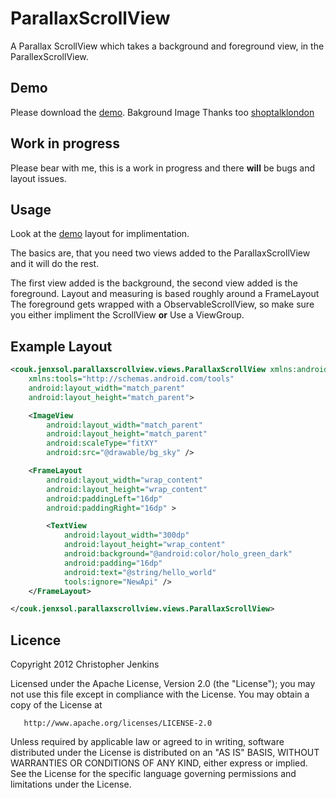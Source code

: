 ParallaxScrollView
==================

A Parallax ScrollView which takes a background and foreground view, in the ParallexScrollView.

Demo
----
Please download the [demo](https://github.com/chrisjenx/ParallaxScrollView/downloads).
Bakground Image Thanks too [shoptalklondon](http://shoptalklondon.com/sky-series-natural-gradients/)

Work in progress
----------------

Please bear with me, this is a work in progress and there **will** be bugs and layout issues.

Usage
-----
Look at the [demo](https://github.com/chrisjenx/ParallaxScrollView/downloads) layout for implimentation.

The basics are, that you need two views added to the ParallaxScrollView and it will do the rest.

The first view added is the background, the second view added is the foreground. Layout and measuring is based roughly around a FrameLayout
The foreground gets wrapped with a ObservableScrollView, so make sure you either impliment the ScrollView **or** Use a ViewGroup.

Example Layout
--------------
```xml
<couk.jenxsol.parallaxscrollview.views.ParallaxScrollView xmlns:android="http://schemas.android.com/apk/res/android"
    xmlns:tools="http://schemas.android.com/tools"
    android:layout_width="match_parent"
    android:layout_height="match_parent">

    <ImageView
        android:layout_width="match_parent"
        android:layout_height="match_parent"
        android:scaleType="fitXY"
        android:src="@drawable/bg_sky" />

    <FrameLayout
        android:layout_width="wrap_content"
        android:layout_height="wrap_content"
        android:paddingLeft="16dp"
        android:paddingRight="16dp" >

        <TextView
            android:layout_width="300dp"
            android:layout_height="wrap_content"
            android:background="@android:color/holo_green_dark"
            android:padding="16dp"
            android:text="@string/hello_world"
            tools:ignore="NewApi" />
    </FrameLayout>

</couk.jenxsol.parallaxscrollview.views.ParallaxScrollView>
```

Licence
-------
   Copyright 2012 Christopher Jenkins

   Licensed under the Apache License, Version 2.0 (the "License");
   you may not use this file except in compliance with the License.
   You may obtain a copy of the License at

       http://www.apache.org/licenses/LICENSE-2.0

   Unless required by applicable law or agreed to in writing, software
   distributed under the License is distributed on an "AS IS" BASIS,
   WITHOUT WARRANTIES OR CONDITIONS OF ANY KIND, either express or implied.
   See the License for the specific language governing permissions and
   limitations under the License.

